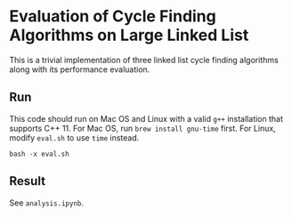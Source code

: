 # Evaluation of Cycle Finding Algorithms on Large Linked List

This is a trivial implementation of three linked list cycle finding algorithms along with its performance evaluation.

## Run

This code should run on Mac OS and Linux with a valid `g++` installation that supports C++ 11. For Mac OS, run `brew install gnu-time` first. For Linux, modify `eval.sh` to use `time` instead.

```shell script
bash -x eval.sh
```

## Result

See `analysis.ipynb`.